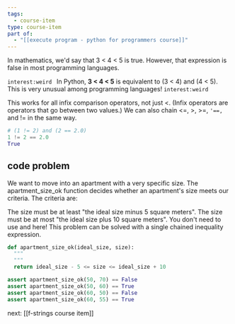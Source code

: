```yaml
---
tags:
  - course-item
type: course-item
part of:
  - "[[execute program - python for programmers course]]"
---
```

In mathematics, we'd say that 3 < 4 < 5 is true. However, that expression is false in most programming languages.

`interest:weird `
In Python, **3 < 4 < 5** is equivalent to (3 < 4) and (4 < 5). This is very unusual among programming languages!
`interest:weird `

This works for all infix comparison operators, not just <. (Infix operators are operators that go between two values.) We can also chain <=, >, >=, `'==,` and != in the same way.

```python
# (1 != 2) and (2 == 2.0)
1 != 2 == 2.0
True
```


## code problem

We want to move into an apartment with a very specific size. The apartment_size_ok function decides whether an apartment's size meets our criteria. The criteria are:

The size must be at least "the ideal size minus 5 square meters".
The size must be at most "the ideal size plus 10 square meters".
You don't need to use and here! This problem can be solved with a single chained inequality expression.

```python
def apartment_size_ok(ideal_size, size):
  """
  """
  return ideal_size - 5 <= size <= ideal_size + 10

assert apartment_size_ok(50, 70) == False
assert apartment_size_ok(50, 60) == True
assert apartment_size_ok(60, 50) == False
assert apartment_size_ok(60, 55) == True
```


next: [[f-strings course item]]